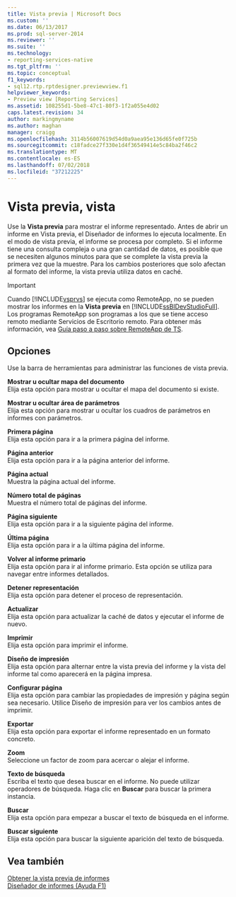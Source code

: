 ```yaml
---
title: Vista previa | Microsoft Docs
ms.custom: ''
ms.date: 06/13/2017
ms.prod: sql-server-2014
ms.reviewer: ''
ms.suite: ''
ms.technology:
- reporting-services-native
ms.tgt_pltfrm: ''
ms.topic: conceptual
f1_keywords:
- sql12.rtp.rptdesigner.previewview.f1
helpviewer_keywords:
- Preview view [Reporting Services]
ms.assetid: 108255d1-5be8-47c1-80f3-1f2a055e4d02
caps.latest.revision: 34
author: markingmyname
ms.author: maghan
manager: craigg
ms.openlocfilehash: 3114b56007619d54d0a9aea95e136d65fe0f725b
ms.sourcegitcommit: c18fadce27f330e1d4f36549414e5c84ba2f46c2
ms.translationtype: MT
ms.contentlocale: es-ES
ms.lasthandoff: 07/02/2018
ms.locfileid: "37212225"
---
```

# <a name="preview-view"></a>Vista previa, vista
  Use la **Vista previa** para mostrar el informe representado. Antes de abrir un informe en Vista previa, el Diseñador de informes lo ejecuta localmente. En el modo de vista previa, el informe se procesa por completo. Si el informe tiene una consulta compleja o una gran cantidad de datos, es posible que se necesiten algunos minutos para que se complete la vista previa la primera vez que la muestre. Para los cambios posteriores que solo afectan al formato del informe, la vista previa utiliza datos en caché.  
  
> [!IMPORTANT]  
>  Cuando [!INCLUDE[vsprvs](../../includes/vsprvs-md.md)] se ejecuta como RemoteApp, no se pueden mostrar los informes en la **Vista previa** en [!INCLUDE[ssBIDevStudioFull](../../includes/ssbidevstudiofull-md.md)]. Los programas RemoteApp son programas a los que se tiene acceso remoto mediante Servicios de Escritorio remoto. Para obtener más información, vea [Guía paso a paso sobre RemoteApp de TS](http://technet.microsoft.com/library/cc730673\(WS.10\).aspx).  
  
## <a name="options"></a>Opciones  
 Use la barra de herramientas para administrar las funciones de vista previa.  
  
 **Mostrar u ocultar mapa del documento**  
 Elija esta opción para mostrar u ocultar el mapa del documento si existe.  
  
 **Mostrar u ocultar área de parámetros**  
 Elija esta opción para mostrar u ocultar los cuadros de parámetros en informes con parámetros.  
  
 **Primera página**  
 Elija esta opción para ir a la primera página del informe.  
  
 **Página anterior**  
 Elija esta opción para ir a la página anterior del informe.  
  
 **Página actual**  
 Muestra la página actual del informe.  
  
 **Número total de páginas**  
 Muestra el número total de páginas del informe.  
  
 **Página siguiente**  
 Elija esta opción para ir a la siguiente página del informe.  
  
 **Última página**  
 Elija esta opción para ir a la última página del informe.  
  
 **Volver al informe primario**  
 Elija esta opción para ir al informe primario. Esta opción se utiliza para navegar entre informes detallados.  
  
 **Detener representación**  
 Elija esta opción para detener el proceso de representación.  
  
 **Actualizar**  
 Elija esta opción para actualizar la caché de datos y ejecutar el informe de nuevo.  
  
 **Imprimir**  
 Elija esta opción para imprimir el informe.  
  
 **Diseño de impresión**  
 Elija esta opción para alternar entre la vista previa del informe y la vista del informe tal como aparecerá en la página impresa.  
  
 **Configurar página**  
 Elija esta opción para cambiar las propiedades de impresión y página según sea necesario. Utilice Diseño de impresión para ver los cambios antes de imprimir.  
  
 **Exportar**  
 Elija esta opción para exportar el informe representado en un formato concreto.  
  
 **Zoom**  
 Seleccione un factor de zoom para acercar o alejar el informe.  
  
 **Texto de búsqueda**  
 Escriba el texto que desea buscar en el informe. No puede utilizar operadores de búsqueda. Haga clic en **Buscar** para buscar la primera instancia.  
  
 **Buscar**  
 Elija esta opción para empezar a buscar el texto de búsqueda en el informe.  
  
 **Buscar siguiente**  
 Elija esta opción para buscar la siguiente aparición del texto de búsqueda.  
  
## <a name="see-also"></a>Vea también  
 [Obtener la vista previa de informes](../reports/previewing-reports.md)   
 [Diseñador de informes (Ayuda F1)](report-designer-f1-help.md)  
  
  
